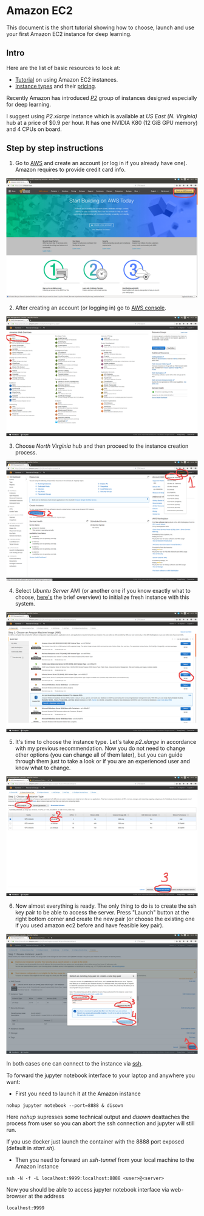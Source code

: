 # Amazon EC2

This document is the short tutorial showing how to choose, launch and use your first Amazon EC2 instance for deep learning.

## Intro

Here are the list of basic resources to look at:
* [Tutorial](http://docs.aws.amazon.com/AWSEC2/latest/UserGuide/EC2_GetStarted.html) on using Amazon EC2 instances.
* [Instance types](https://aws.amazon.com/ec2/instance-types/) and their [pricing](https://aws.amazon.com/ec2/pricing/on-demand/).

Recently Amazon has introduced [*P2*](https://aws.amazon.com/blogs/aws/new-p2-instance-type-for-amazon-ec2-up-to-16-gpus/) group of instances designed especially for deep learning. 

I suggest using *P2.xlarge* instance which is available at *US East (N. Virginia)* hub at a price of $0.9 per hour. It has one NVIDIA K80 (12 GiB GPU memory) and 4 CPUs on board.

## Step by step instructions

1. Go to [AWS](https://aws.amazon.com/) and create an account (or log in if you already have one). Amazon requires to provide credit card info. 
  
  ![ec2_1](./pics/1.png)
  
2. After creating an account (or logging in) go to [AWS console](https://console.aws.amazon.com/).
  
  ![ec2_2](./pics/2.png)
  
3. Choose *North Virginia* hub and then proceed to the instance creation process. 
  
  ![ec2_3](./pics/3.png)
  
4. Select *Ubuntu Server* AMI (or another one if you know exactly what to choose, [here's](http://docs.aws.amazon.com/AWSEC2/latest/UserGuide/AMIs.html) the brief overview) to initialize fresh instance with this system. 

  ![ec2_4](./pics/4.png)
  
5. It's time to choose the instance type. Let's take *p2.xlarge* in accordance with my previous recommendation. Now you do not need to change other options (you can change all of them later), but you can guide through them just to take a look or if you are an experienced user and know what to change. 

  ![ec2_5](./pics/5.png)
  
6. Now almost everything is ready. The only thing to do is to create the ssh key pair to be able to access the server. Press "Launch" button at the right bottom corner and create the new pair (or choose the existing one if you used amazon ec2 before and have feasible key pair). 
  
  ![ec2_6](./pics/6.png)

In both cases one can connect to the instance via [ssh](http://docs.aws.amazon.com/AWSEC2/latest/UserGuide/AccessingInstancesLinux.html).

To forward the jupyter notebook interface to your laptop and anywhere you want:
* First you need to launch it at the Amazon instance
```
nohup jupyter notebook --port=8888 & disown
```
Here *nohup* supresses some technical output and *disown* deattaches the process from user so you can abort the ssh connection and jupyter will still run.

If you use docker just launch the container with the 8888 port exposed (default in *start.sh*).
* Then you need to forward an *ssh-tunnel* from your local machine to the Amazon instance
```
ssh -N -f -L localhost:9999:localhost:8888 <user>@<server>
```
Now you should be able to access jupyter notebook interface via web-browser at the address
```
localhost:9999
```

